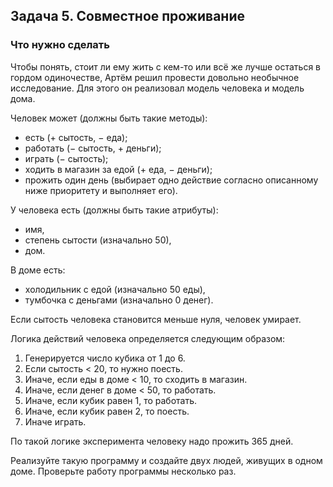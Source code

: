 ## Задача 5. Совместное проживание
### Что нужно сделать
Чтобы понять, стоит ли ему жить с кем-то или всё же лучше остаться в гордом одиночестве, Артём решил провести довольно необычное исследование. Для этого он реализовал модель человека и модель дома.

Человек может (должны быть такие методы):
- есть (+ сытость, − еда);
- работать (− сытость, + деньги);
- играть (− сытость);
- ходить в магазин за едой (+ еда, − деньги);
- прожить один день (выбирает одно действие согласно описанному ниже приоритету и выполняет его).

У человека есть (должны быть такие атрибуты):
- имя,
- степень сытости (изначально 50),
- дом.

В доме есть: 
- холодильник с едой (изначально 50 еды), 
- тумбочка с деньгами (изначально 0 денег).

Если сытость человека становится меньше нуля, человек умирает.

Логика действий человека определяется следующим образом:
1. Генерируется число кубика от 1 до 6.
2. Если сытость < 20, то нужно поесть.
3. Иначе, если еды в доме < 10, то сходить в магазин.
4. Иначе, если денег в доме < 50, то работать.
5. Иначе, если кубик равен 1, то работать.
6. Иначе, если кубик равен 2, то поесть.
7. Иначе играть.

По такой логике эксперимента человеку надо прожить 365 дней.

Реализуйте такую программу и создайте двух людей, живущих в одном доме. Проверьте работу программы несколько раз. 

